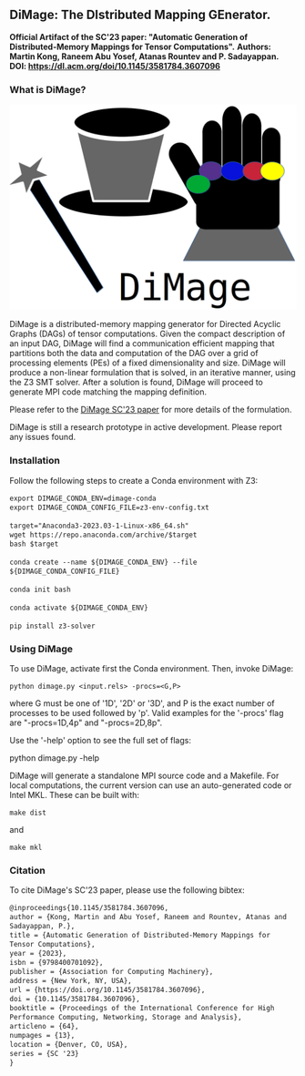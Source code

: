 ## DiMage: The DIstributed Mapping GEnerator.


**Official Artifact of the SC'23 paper: "Automatic Generation of Distributed-Memory Mappings for Tensor Computations".**
**Authors: Martin Kong, Raneem Abu Yosef, Atanas Rountev and P. Sadayappan.**
**DOI: https://dl.acm.org/doi/10.1145/3581784.3607096**

### What is DiMage?

![DiMage Logo](DiMage-logo.png)

DiMage is a distributed-memory mapping generator for Directed Acyclic Graphs (DAGs) of tensor computations. Given the compact description of an input DAG, DiMage will find a communication efficient mapping that partitions both the data and computation of the DAG over a grid of processing elements (PEs) of a fixed dimensionality and size. DiMage will produce a non-linear formulation that is solved, in an iterative manner, using the Z3 SMT solver. After a solution is found, DiMage will proceed to generate MPI code matching the mapping definition. 

Please refer to the [DiMage SC'23 paper](https://dl.acm.org/doi/10.1145/3581784.3607096) for more details of the formulation.

DiMage is still a research prototype in active development. Please report any issues found.


### Installation

Follow the following steps to create a Conda environment with Z3:

```
export DIMAGE_CONDA_ENV=dimage-conda
export DIMAGE_CONDA_CONFIG_FILE=z3-env-config.txt

target="Anaconda3-2023.03-1-Linux-x86_64.sh"
wget https://repo.anaconda.com/archive/$target
bash $target

conda create --name ${DIMAGE_CONDA_ENV} --file ${DIMAGE_CONDA_CONFIG_FILE}

conda init bash

conda activate ${DIMAGE_CONDA_ENV}

pip install z3-solver

```


### Using DiMage

To use DiMage, activate first the Conda environment. Then, invoke DiMage:

```
python dimage.py <input.rels> -procs=<G,P>
```

where G must be one of '1D', '2D' or '3D', and P is the exact number of processes to be used followed by 'p'. Valid examples for the '-procs' flag are "-procs=1D,4p" and "-procs=2D,8p".

Use the '-help' option to see the full set of flags:

python dimage.py -help

DiMage will generate a standalone MPI source code and a Makefile. For local computations, the current version can use an auto-generated code or Intel MKL. These can be built with:

```
make dist
```

and

```
make mkl
```


### Citation

To cite DiMage's SC'23 paper, please use the following bibtex:

```
@inproceedings{10.1145/3581784.3607096,
author = {Kong, Martin and Abu Yosef, Raneem and Rountev, Atanas and Sadayappan, P.},
title = {Automatic Generation of Distributed-Memory Mappings for Tensor Computations},
year = {2023},
isbn = {9798400701092},
publisher = {Association for Computing Machinery},
address = {New York, NY, USA},
url = {https://doi.org/10.1145/3581784.3607096},
doi = {10.1145/3581784.3607096},
booktitle = {Proceedings of the International Conference for High Performance Computing, Networking, Storage and Analysis},
articleno = {64},
numpages = {13},
location = {Denver, CO, USA},
series = {SC '23}
}
```


